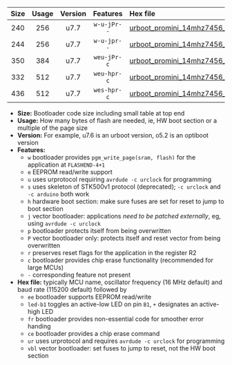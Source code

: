 |Size|Usage|Version|Features|Hex file|
|:-:|:-:|:-:|:-:|:--|
|240|256|u7.7|`w-u-jPr--`|[urboot_promini_14mhz7456_230400bps_led+b5_ur_vbl.hex](https://raw.githubusercontent.com/stefanrueger/urboot.hex/main/boards/promini/fcpu_14mhz7456/230400_bps/urboot_promini_14mhz7456_230400bps_led+b5_ur_vbl.hex)|
|244|256|u7.7|`w-u-jpr--`|[urboot_promini_14mhz7456_230400bps_led+b5_fr_ur_vbl.hex](https://raw.githubusercontent.com/stefanrueger/urboot.hex/main/boards/promini/fcpu_14mhz7456/230400_bps/urboot_promini_14mhz7456_230400bps_led+b5_fr_ur_vbl.hex)|
|350|384|u7.7|`weu-jPr-c`|[urboot_promini_14mhz7456_230400bps_ee_led+b5_fr_ce_ur_vbl.hex](https://raw.githubusercontent.com/stefanrueger/urboot.hex/main/boards/promini/fcpu_14mhz7456/230400_bps/urboot_promini_14mhz7456_230400bps_ee_led+b5_fr_ce_ur_vbl.hex)|
|332|512|u7.7|`weu-hpr-c`|[urboot_promini_14mhz7456_230400bps_ee_led+b5_fr_ce_ur.hex](https://raw.githubusercontent.com/stefanrueger/urboot.hex/main/boards/promini/fcpu_14mhz7456/230400_bps/urboot_promini_14mhz7456_230400bps_ee_led+b5_fr_ce_ur.hex)|
|436|512|u7.7|`wes-hpr-c`|[urboot_promini_14mhz7456_230400bps_ee_led+b5_fr_ce.hex](https://raw.githubusercontent.com/stefanrueger/urboot.hex/main/boards/promini/fcpu_14mhz7456/230400_bps/urboot_promini_14mhz7456_230400bps_ee_led+b5_fr_ce.hex)|

- **Size:** Bootloader code size including small table at top end
- **Usage:** How many bytes of flash are needed, ie, HW boot section or a multiple of the page size
- **Version:** For example, u7.6 is an urboot version, o5.2 is an optiboot version
- **Features:**
  + `w` bootloader provides `pgm_write_page(sram, flash)` for the application at `FLASHEND-4+1`
  + `e` EEPROM read/write support
  + `u` uses urprotocol requiring `avrdude -c urclock` for programming
  + `s` uses skeleton of STK500v1 protocol (deprecated); `-c urclock` and `-c arduino` both work
  + `h` hardware boot section: make sure fuses are set for reset to jump to boot section
  + `j` vector bootloader: applications *need to be patched externally*, eg, using `avrdude -c urclock`
  + `p` bootloader protects itself from being overwritten
  + `P` vector bootloader only: protects itself and reset vector from being overwritten
  + `r` preserves reset flags for the application in the register R2
  + `c` bootloader provides chip erase functionality (recommended for large MCUs)
  + `-` corresponding feature not present
- **Hex file:** typically MCU name, oscillator frequency (16 MHz default) and baud rate (115200 default) followed by
  + `ee` bootloader supports EEPROM read/write
  + `led-b1` toggles an active-low LED on pin `B1`, `+` designates an active-high LED
  + `fr` bootloader provides non-essential code for smoother error handing
  + `ce` bootloader provides a chip erase command
  + `ur` uses urprotocol and requires `avrdude -c urclock` for programming
  + `vbl` vector bootloader: set fuses to jump to reset, not the HW boot section
